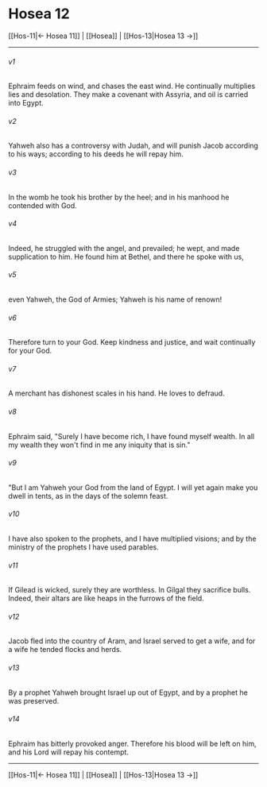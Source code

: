# Hosea 12

[[Hos-11|← Hosea 11]] | [[Hosea]] | [[Hos-13|Hosea 13 →]]
***



###### v1 
Ephraim feeds on wind, and chases the east wind. He continually multiplies lies and desolation. They make a covenant with Assyria, and oil is carried into Egypt. 

###### v2 
Yahweh also has a controversy with Judah, and will punish Jacob according to his ways; according to his deeds he will repay him. 

###### v3 
In the womb he took his brother by the heel; and in his manhood he contended with God. 

###### v4 
Indeed, he struggled with the angel, and prevailed; he wept, and made supplication to him. He found him at Bethel, and there he spoke with us, 

###### v5 
even Yahweh, the God of Armies; Yahweh is his name of renown! 

###### v6 
Therefore turn to your God. Keep kindness and justice, and wait continually for your God. 

###### v7 
A merchant has dishonest scales in his hand. He loves to defraud. 

###### v8 
Ephraim said, "Surely I have become rich, I have found myself wealth. In all my wealth they won't find in me any iniquity that is sin." 

###### v9 
"But I am Yahweh your God from the land of Egypt. I will yet again make you dwell in tents, as in the days of the solemn feast. 

###### v10 
I have also spoken to the prophets, and I have multiplied visions; and by the ministry of the prophets I have used parables. 

###### v11 
If Gilead is wicked, surely they are worthless. In Gilgal they sacrifice bulls. Indeed, their altars are like heaps in the furrows of the field. 

###### v12 
Jacob fled into the country of Aram, and Israel served to get a wife, and for a wife he tended flocks and herds. 

###### v13 
By a prophet Yahweh brought Israel up out of Egypt, and by a prophet he was preserved. 

###### v14 
Ephraim has bitterly provoked anger. Therefore his blood will be left on him, and his Lord will repay his contempt.

***
[[Hos-11|← Hosea 11]] | [[Hosea]] | [[Hos-13|Hosea 13 →]]
